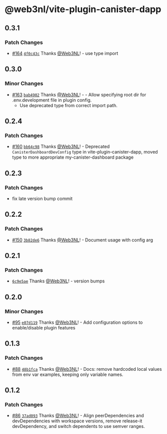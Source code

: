 # @web3nl/vite-plugin-canister-dapp

## 0.3.1

### Patch Changes

- [#164](https://github.com/Web3NL/my-canister-dapp/pull/164) [`4f0c43c`](https://github.com/Web3NL/my-canister-dapp/commit/4f0c43caae0483fd262029558a0195a5a4b429d2) Thanks [@Web3NL](https://github.com/Web3NL)! - use type import

## 0.3.0

### Minor Changes

- [#163](https://github.com/Web3NL/my-canister-dapp/pull/163) [`bab4902`](https://github.com/Web3NL/my-canister-dapp/commit/bab4902a8af2d065997f7f59454acb741b1a4ba9) Thanks [@Web3NL](https://github.com/Web3NL)! - - Allow specifying root dir for .env.development file in plugin config.
  - Use deprecated type from correct import path.

## 0.2.4

### Patch Changes

- [#160](https://github.com/Web3NL/my-canister-dapp/pull/160) [`bb64c98`](https://github.com/Web3NL/my-canister-dapp/commit/bb64c98ecbb448a5eff497567d74753350f15729) Thanks [@Web3NL](https://github.com/Web3NL)! - Deprecated `CanisterDashboardDevConfig` type in vite-plugin-canister-dapp, moved type to more appropriate my-canister-dashboard package

## 0.2.3

### Patch Changes

- fix late version bump commit

## 0.2.2

### Patch Changes

- [#150](https://github.com/Web3NL/my-canister-dapp/pull/150) [`3b82de6`](https://github.com/Web3NL/my-canister-dapp/commit/3b82de6cc465663b4c3fdda6ffeb25a0fb16a999) Thanks [@Web3NL](https://github.com/Web3NL)! - Document usage with config arg

## 0.2.1

### Patch Changes

- [`6c9e5ae`](https://github.com/Web3NL/my-canister-dapp/commit/6c9e5ae7346a62dec6292fb646b80ce8f86e6635) Thanks [@Web3NL](https://github.com/Web3NL)! - version bumps

## 0.2.0

### Minor Changes

- [#95](https://github.com/Web3NL/my-canister-dapp/pull/95) [`e07d119`](https://github.com/Web3NL/my-canister-dapp/commit/e07d11984d62d7cb83bec69c233120a38923b7fe) Thanks [@Web3NL](https://github.com/Web3NL)! - Add configuration options to enable/disable plugin features

## 0.1.3

### Patch Changes

- [#88](https://github.com/Web3NL/my-canister-dapp/pull/88) [`48b1fca`](https://github.com/Web3NL/my-canister-dapp/commit/48b1fca2696642141d1f6cd9416f2eb3afdb310b) Thanks [@Web3NL](https://github.com/Web3NL)! - Docs: remove hardcoded local values from env var examples, keeping only variable names.

## 0.1.2

### Patch Changes

- [#86](https://github.com/Web3NL/my-canister-dapp/pull/86) [`37ad093`](https://github.com/Web3NL/my-canister-dapp/commit/37ad093ee896d1765a6e24c157056842d26a8216) Thanks [@Web3NL](https://github.com/Web3NL)! - Align peerDependencies and devDependencies with workspace versions, remove release-it devDependency, and switch dependents to use semver ranges.
